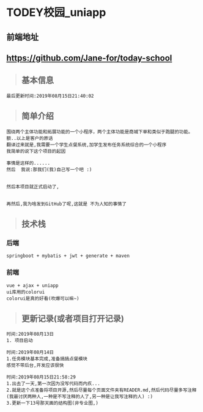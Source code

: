 # TODEY校园_uniapp

## 前端地址 
## <https://github.com/Jane-for/today-school>  
> ## 基本信息   
 
    最后更新时间:2019年08月15日21:40:02  
	  
> ## 简单介绍  
 
    围绕两个主体功能和拓展功能的一个小程序，两个主体功能是商城下单和类似于跑腿的功能。  
	额..以上是客户的原话
	翻译过来就是,我需要一个学生点餐系统,加学生发布任务系统综合的一个小程序
	我简单的说下这个项目的起因
	
	事情是这样的......
	然后  我说:那我们(我)自己写一个吧 :) 
	
	
	然后本项目就正式启动了,
	
	
	再然后,我为啥发到GitHub了呢,这就是 不为人知的事情了  
    
> ## 技术栈  
  ### 后端
    
    springboot + mybatis + jwt + generate + maven	

  ### 前端  
    
    
    vue + ajax + uniapp
	ui库用的colorui
	colorui是真的好看(吹爆可以嘛~)
	
> ## 更新记录(或者项目打开记录)  

```
时间:2019年08月13日 
1. 项目启动
```
```
时间:2019年08月14日  
1.任务模块基本完成,准备搞搞点餐模块
感觉不带后台,开发应该很快
```
```
时间:2019年08月15日21:58:29
1.出去了一天,第一次因为没写代码而内疚...
2.就是这个点准备将项目开源,然后尽量每个页面文件夹有READER.md,然后代码尽量多写注释
(我最讨厌两种人,一种是不写注释的人了,另一种是让我写注释的人) :)
3.更新一下13号那天画的结构图(非专业图,)
```